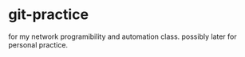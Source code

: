 # git-practice
for my network programibility and automation class. possibly later for personal practice.

